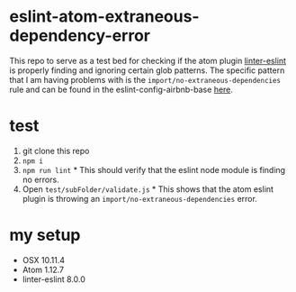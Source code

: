 # eslint-atom-extraneous-dependency-error
This repo to serve as a test bed for checking if the atom plugin [linter-eslint](https://github.com/AtomLinter/linter-eslint) is properly finding and ignoring certain glob patterns. The specific pattern that I am having problems with is the `import/no-extraneous-dependencies` rule and can be found in the eslint-config-airbnb-base [here](https://github.com/airbnb/javascript/blob/master/packages/eslint-config-airbnb-base/rules/imports.js#L72).

# test
  1. git clone this repo
  1. `npm i`
  1. `npm run lint`
    * This should verify that the eslint node module is finding no errors.
  1. Open `test/subFolder/validate.js`
    * This shows that the atom eslint plugin is throwing an `import/no-extraneous-dependencies` error.

# my setup
  * OSX 10.11.4
  * Atom 1.12.7
  * linter-eslint 8.0.0
